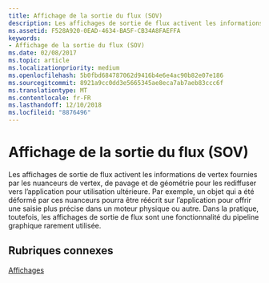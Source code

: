 ```yaml
---
title: Affichage de la sortie du flux (SOV)
description: Les affichages de sortie de flux activent les informations de vertex fournies par les nuanceurs de vertex, de pavage et de géométrie pour les rediffuser vers l’application pour utilisation ultérieure.
ms.assetid: F528A920-0EAD-4634-BA5F-CB34A8FAEFFA
keywords:
- Affichage de la sortie du flux (SOV)
ms.date: 02/08/2017
ms.topic: article
ms.localizationpriority: medium
ms.openlocfilehash: 5b0fbd684787062d9416b4e6e4ac90b82e07e186
ms.sourcegitcommit: 8921a9cc0dd3e5665345ae8eca7ab7aeb83ccc6f
ms.translationtype: MT
ms.contentlocale: fr-FR
ms.lasthandoff: 12/10/2018
ms.locfileid: "8876496"
---
```

# <a name="stream-output-view-sov"></a>Affichage de la sortie du flux (SOV)


Les affichages de sortie de flux activent les informations de vertex fournies par les nuanceurs de vertex, de pavage et de géométrie pour les rediffuser vers l’application pour utilisation ultérieure. Par exemple, un objet qui a été déformé par ces nuanceurs pourra être réécrit sur l’application pour offrir une saisie plus précise dans un moteur physique ou autre. Dans la pratique, toutefois, les affichages de sortie de flux sont une fonctionnalité du pipeline graphique rarement utilisée.

## <a name="span-idrelated-topicsspanrelated-topics"></a><span id="related-topics"></span>Rubriques connexes


[Affichages](views.md)

 

 




